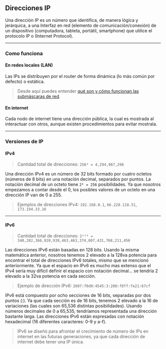 ## Direcciones IP
Una dirección IP es un número que identifica, de manera lógica y jerárquica, a una Interfaz en red (elemento de comunicación/conexión) de un dispositivo (computadora, tableta, portátil, smartphone) que utilice el protocolo IP o (Internet Protocol).

_________________________________

### Como funciona
#### En redes locales (LAN)
Las IPs se distribuyen por el router de forma dinámica (lo más común por defecto) o estática.

>Desde aquí puedes entender [qué son y cómo funcionan las submáscaras de red](https://github.com/mondeja/fullstack/tree/master/backend/src/012-protocolos_red/IP/subnet_masks).

#### En internet
Cada nodo de internet tiene una dirección pública, la cual es mostrada al interactuar con otros, aunque existen procedimientos para evitar mostrala.

_________________________________

### Versiones de IP

#### IPv4
> Cantidad total de direcciones: `256⁴ = 4,294,967,296`

Una dirección IPv4 es un número de 32 bits formado por cuatro octetos (números de 8 bits) en una notación decimal, separados por puntos. La notación decimal de un octeto tiene `2⁸ = 256` posibilidades. Ya que nosotros empezamos a contar desde el 0, los posibles valores de un octeto en una dirección IP van de 0 a 255.

> Ejemplos de direcciones IPv4: `192.168.0.1`, `66.228.118.51`, `173.194.33.16`

_________________________________

#### IPv6
> Cantidad total de direcciones: `2¹²⁸ = 340,282,366,920,938,463,463,374,607,431,768,211,456`

Las direcciones IPv6 están basadas en 128 bits. Usando la misma matemática anterior, nosotros tenemos 2 elevado a la 128va potencia para encontrar el total de direcciones IPv6 totales, mismo que se mencionó anteriormente. Ya que el espacio en IPv6 es mucho mas extenso que el IPv4 sería muy difícil definir el espacio con notación decimal... se tendría 2 elevado a la 32va potencia en cada sección.

>Ejemplo de dirección IPv6: `2607:f0d0:4545:3:200:f8ff:fe21:67cf`

IPv6 está compuesto por ocho secciones de 16 bits, separadas por dos puntos (:). Ya que cada sección es de 16 bits, tenemos 2 elevado a la 16 de variaciones (las cuales son 65,536 distintas posibilidades). Usando números decimales de 0 a 65,535, tendríamos representada una dirección bastante larga. Las direcciones IPv6 están expresadas con notación hexadecimal (16 diferentes caracteres: 0-9 y a-f).

> IPv6 se diseñó para afrontar el crecimiento de número de IPs en internet en las futuras generaciones, ya que cada dirección de internet debe tener una IP única.